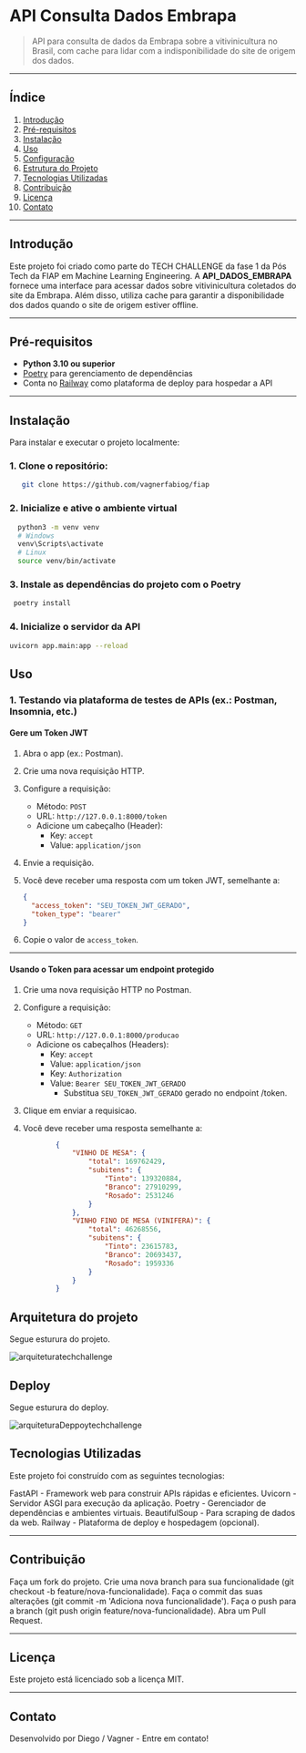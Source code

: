 # API Consulta Dados Embrapa

> API para consulta de dados da Embrapa sobre a vitivinicultura no Brasil, com cache para lidar com a indisponibilidade do site de origem dos dados.


---

## Índice
1. [Introdução](#introdução)
2. [Pré-requisitos](#pré-requisitos)
3. [Instalação](#instalação)
4. [Uso](#uso)
5. [Configuração](#configuração)
6. [Estrutura do Projeto](#estrutura-do-projeto)
7. [Tecnologias Utilizadas](#tecnologias-utilizadas)
8. [Contribuição](#contribuição)
9. [Licença](#licença)
10. [Contato](#contato)

---

## Introdução

Este projeto foi criado como parte do TECH CHALLENGE da fase 1 da Pós Tech da FIAP em Machine Learning Engineering. A **API_DADOS_EMBRAPA** fornece uma interface para acessar dados sobre vitivinicultura coletados do site da Embrapa. Além disso, utiliza cache para garantir a disponibilidade dos dados quando o site de origem estiver offline.

---

## Pré-requisitos

- **Python 3.10 ou superior**
- [Poetry](https://python-poetry.org/) para gerenciamento de dependências
- Conta no [Railway](https://railway.app/) como plataforma de deploy para hospedar a API

---

## Instalação

Para instalar e executar o projeto localmente:

### 1. Clone o repositório:
```bash
   git clone https://github.com/vagnerfabiog/fiap
```   

### 2. Inicialize e ative o ambiente virtual

```bash
  python3 -m venv venv
  # Windows
  venv\Scripts\activate
  # Linux
  source venv/bin/activate
```   

### 3. Instale as dependências do projeto com o Poetry

```bash
 poetry install
```

### 4. Inicialize o servidor da API

```bash
uvicorn app.main:app --reload
```   

## Uso

### 1. Testando via plataforma de testes de APIs (ex.: Postman, Insomnia, etc.)

#### Gere um Token JWT

1. Abra o app (ex.: Postman).
2. Crie uma nova requisição HTTP.
3. Configure a requisição:
   - Método: `POST`
   - URL: `http://127.0.0.1:8000/token`
   - Adicione um cabeçalho (Header):
     - Key: `accept`
     - Value: `application/json`
4. Envie a requisição.
5. Você deve receber uma resposta com um token JWT, semelhante a:

    ```json
    {
      "access_token": "SEU_TOKEN_JWT_GERADO",
      "token_type": "bearer"
    }
    ```

6. Copie o valor de `access_token`.

---


#### Usando o Token para acessar um endpoint protegido

1. Crie uma nova requisição HTTP no Postman.
2. Configure a requisição:
    - Método: `GET`
    - URL: `http://127.0.0.1:8000/producao`
    - Adicione os cabeçalhos (Headers):
      - Key: `accept`
      - Value: `application/json`
      - Key: `Authorization`
      - Value: `Bearer SEU_TOKEN_JWT_GERADO`
        - Substitua `SEU_TOKEN_JWT_GERADO` gerado no endpoint /token.

3. Clique em enviar a requisicao.

4. Você deve receber uma resposta semelhante a:

    ```json
            {
                "VINHO DE MESA": {
                    "total": 169762429,
                    "subitens": {
                        "Tinto": 139320884,
                        "Branco": 27910299,
                        "Rosado": 2531246
                    }
                },
                "VINHO FINO DE MESA (VINIFERA)": {
                    "total": 46268556,
                    "subitens": {
                        "Tinto": 23615783,
                        "Branco": 20693437,
                        "Rosado": 1959336
                    }
                }
            }
    ```


## Arquitetura do projeto

Segue esturura do projeto.

![arquiteturatechchallenge](https://github.com/vagnerfabiog/fiap/blob/main/Diagrama.png)


## Deploy

Segue esturura do deploy.

![arquiteturaDeppoytechchallenge](https://github.com/vagnerfabiog/fiap/blob/main/DiagramaDeploy.png)



## Tecnologias Utilizadas

Este projeto foi construído com as seguintes tecnologias:

FastAPI - Framework web para construir APIs rápidas e eficientes.
Uvicorn - Servidor ASGI para execução da aplicação.
Poetry - Gerenciador de dependências e ambientes virtuais.
BeautifulSoup - Para scraping de dados da web.
Railway - Plataforma de deploy e hospedagem (opcional).

---


## Contribuição

Faça um fork do projeto.
Crie uma nova branch para sua funcionalidade (git checkout -b feature/nova-funcionalidade).
Faça o commit das suas alterações (git commit -m 'Adiciona nova funcionalidade').
Faça o push para a branch (git push origin feature/nova-funcionalidade).
Abra um Pull Request.

---

## Licença
Este projeto está licenciado sob a licença MIT. 

---
## Contato
Desenvolvido por Diego / Vagner  - Entre em contato!


